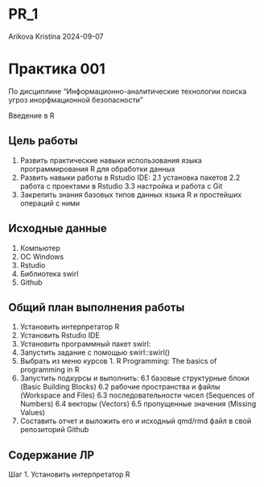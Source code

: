 # PR_1
Arikova Kristina
2024-09-07

# Практика 001

По дисциплине “Информационно-аналитические технологии поиска угроз
инорфмационной безопасности”

Введение в R

## Цель работы

1.  Развить практические навыки использования языка программирования R
    для обработки данных
2.  Развить навыки работы в Rstudio IDE: 2.1 установка пакетов 2.2
    работа с проектами в Rstudio 3.3 настройка и работа с Git
3.  Закрепить знания базовых типов данных языка R и простейших операций
    с ними

## Исходные данные

1.  Компьютер
2.  ОС Windows
3.  Rstudio
4.  Библиотека swirl
5.  Github

## Общий план выполнения работы

1.  Установить интерпретатор R
2.  Установить Rstudio IDE
3.  Установить программный пакет swirl:
4.  Запустить задание с помощью swirl::swirl()
5.  Выбрать из меню курсов 1. R Programming: The basics of programming
    in R
6.  Запустить подкурсы и выполнить: 6.1 базовые структурные блоки (Basic
    Building Blocks) 6.2 рабочие пространства и файлы (Workspace and
    Files) 6.3 последовательности чисел (Sequences of Numbers) 6.4
    векторы (Vectors) 6.5 пропущенные значения (Missing Values)
7.  Составить отчет и выложить его и исходный qmd/rmd файл в свой
    репозиторий Github

## Содержание ЛР

Шаг 1. Установить интерпретатор R
